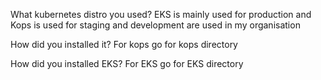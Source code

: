What kubernetes distro you used?
EKS is mainly used for production
and Kops is used for staging and development
are used in my organisation

How did you installed it?
For kops go for kops directory

How did you installed EKS?
For EKS go for EKS directory
